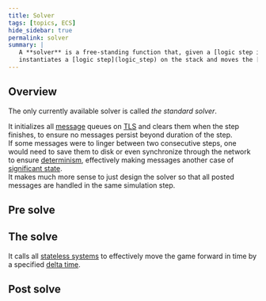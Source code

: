 ```yaml
---
title: Solver
tags: [topics, ECS] 
hide_sidebar: true
permalink: solver
summary: |
   A **solver** is a free-standing function that, given a [logic step input](logic_step#input) and *pre/post solve callbacks*,  
   instantiates a [logic step](logic_step) on the stack and moves the [cosmos](cosmos) forward in time.
---
```


## Overview

The only currently available solver is called *the standard solver*.  

It initializes all [message](message) queues on [TLS](https://en.wikipedia.org/wiki/Thread-local_storage) and clears them when the step finishes, to ensure no messages persist beyond duration of the step.  
If some messages were to linger between two consecutive steps, one would need to save them to disk or even synchronize through the network to ensure [determinism](determinism), effectively making messages another case of [significant state](significant_state).  
It makes much more sense to just design the solver so that all posted messages are handled in the same simulation step.

## Pre solve

## The solve

It calls all [stateless systems](stateless_system) to effectively move the game forward in time by a specified [delta time](cosmos_meta#fixed-delta).
<!--The *advance* function accepts [entropy](cosmic_entropy) along with a reference to all [logical assets](logical_asset) referenced via ids from inside [significant](#significant), in order to perform a single simulation step.  -->

## Post solve
